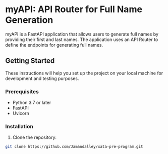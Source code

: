 # myAPI: API Router for Full Name Generation

myAPI is a FastAPI application that allows users to generate full names by providing their first and last names. The application uses an API Router to define the endpoints for generating full names.

## Getting Started

These instructions will help you set up the project on your local machine for development and testing purposes.

### Prerequisites

- Python 3.7 or later
- FastAPI
- Uvicorn

### Installation

1. Clone the repository:

```bash
git clone https://github.com/Jamandalley/xata-pre-program.git
